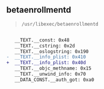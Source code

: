 ## betaenrollmentd

> `/usr/libexec/betaenrollmentd`

```diff

   __TEXT.__const: 0x48
   __TEXT.__cstring: 0x2d
   __TEXT.__oslogstring: 0x190
-  __TEXT.__info_plist: 0x410
+  __TEXT.__info_plist: 0x40d
   __TEXT.__objc_methname: 0x15
   __TEXT.__unwind_info: 0x70
   __DATA_CONST.__auth_got: 0xa0

```
